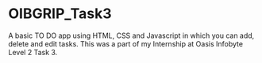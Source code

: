 # OIBGRIP_Task3
A basic TO DO app using HTML, CSS and Javascript in which you can add, delete and edit tasks. This was a part of my Internship at Oasis Infobyte Level 2 Task 3.
